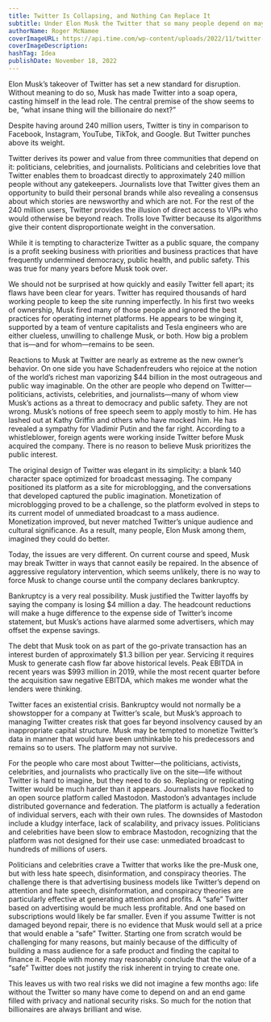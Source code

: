```yaml
---
title: Twitter Is Collapsing, and Nothing Can Replace It
subtitle: Under Elon Musk the Twitter that so many people depend on may collapse. Roger McNamee on what comes next
authorName: Roger McNamee
coverImageURL: https://api.time.com/wp-content/uploads/2022/11/twitter-collapse.jpg
coverImageDescription: 
hashTag: Idea
publishDate: November 18, 2022
---
```


Elon Musk’s takeover of Twitter has set a new standard for disruption. Without meaning to do so, Musk has made Twitter into a soap opera, casting himself in the lead role. The central premise of the show seems to be, “what insane thing will the billionaire do next?”

Despite having around 240 million users, Twitter is tiny in comparison to Facebook, Instagram, YouTube, TikTok, and Google. But Twitter punches above its weight.

Twitter derives its power and value from three communities that depend on it: politicians, celebrities, and journalists. Politicians and celebrities love that Twitter enables them to broadcast directly to approximately 240 million people without any gatekeepers. Journalists love that Twitter gives them an opportunity to build their personal brands while also revealing a consensus about which stories are newsworthy and which are not. For the rest of the 240 million users, Twitter provides the illusion of direct access to VIPs who would otherwise be beyond reach. Trolls love Twitter because its algorithms give their content disproportionate weight in the conversation.

While it is tempting to characterize Twitter as a public square, the company is a profit seeking business with priorities and business practices that have frequently undermined democracy, public health, and public safety. This was true for many years before Musk took over.

We should not be surprised at how quickly and easily Twitter fell apart; its flaws have been clear for years. Twitter has required thousands of hard working people to keep the site running imperfectly. In his first two weeks of ownership, Musk fired many of those people and ignored the best practices for operating internet platforms. He appears to be winging it, supported by a team of venture capitalists and Tesla engineers who are either clueless, unwilling to challenge Musk, or both. How big a problem that is—and for whom—remains to be seen.

Reactions to Musk at Twitter are nearly as extreme as the new owner’s behavior. On one side you have Schadenfreuders who rejoice at the notion of the world’s richest man vaporizing $44 billion in the most outrageous and public way imaginable. On the other are people who depend on Twitter—politicians, activists, celebrities, and journalists—many of whom view Musk’s actions as a threat to democracy and public safety. They are not wrong. Musk’s notions of free speech seem to apply mostly to him. He has lashed out at Kathy Griffin and others who have mocked him. He has revealed a sympathy for Vladimir Putin and the far right. According to a whistleblower, foreign agents were working inside Twitter before Musk acquired the company. There is no reason to believe Musk prioritizes the public interest.

The original design of Twitter was elegant in its simplicity: a blank 140 character space optimized for broadcast messaging. The company positioned its platform as a site for microblogging, and the conversations that developed captured the public imagination. Monetization of microblogging proved to be a challenge, so the platform evolved in steps to its current model of unmediated broadcast to a mass audience. Monetization improved, but never matched Twitter’s unique audience and cultural significance. As a result, many people, Elon Musk among them, imagined they could do better.

Today, the issues are very different. On current course and speed, Musk may break Twitter in ways that cannot easily be repaired. In the absence of aggressive regulatory intervention, which seems unlikely, there is no way to force Musk to change course until the company declares bankruptcy.

Bankruptcy is a very real possibility. Musk justified the Twitter layoffs by saying the company is losing $4 million a day. The headcount reductions will make a huge difference to the expense side of Twitter’s income statement, but Musk’s actions have alarmed some advertisers, which may offset the expense savings.

The debt that Musk took on as part of the go-private transaction has an interest burden of approximately $1.3 billion per year. Servicing it requires Musk to generate cash flow far above historical levels. Peak EBITDA in recent years was $993 million in 2019, while the most recent quarter before the acquisition saw negative EBITDA, which makes me wonder what the lenders were thinking.

Twitter faces an existential crisis. Bankruptcy would not normally be a showstopper for a company at Twitter’s scale, but Musk’s approach to managing Twitter creates risk that goes far beyond insolvency caused by an inappropriate capital structure. Musk may be tempted to monetize Twitter’s data in manner that would have been unthinkable to his predecessors and remains so to users. The platform may not survive.

For the people who care most about Twitter—the politicians, activists, celebrities, and journalists who practically live on the site—life without Twitter is hard to imagine, but they need to do so. Replacing or replicating Twitter would be much harder than it appears. Journalists have flocked to an open source platform called Mastodon. Mastodon’s advantages include distributed governance and federation. The platform is actually a federation of individual servers, each with their own rules. The downsides of Mastodon include a kludgy interface, lack of scalability, and privacy issues. Politicians and celebrities have been slow to embrace Mastodon, recognizing that the platform was not designed for their use case: unmediated broadcast to hundreds of millions of users.

Politicians and celebrities crave a Twitter that works like the pre-Musk one, but with less hate speech, disinformation, and conspiracy theories. The challenge there is that advertising business models like Twitter’s depend on attention and hate speech, disinformation, and conspiracy theories are particularly effective at generating attention and profits. A “safe” Twitter based on advertising would be much less profitable. And one based on subscriptions would likely be far smaller. Even if you assume Twitter is not damaged beyond repair, there is no evidence that Musk would sell at a price that would enable a “safe” Twitter. Starting one from scratch would be challenging for many reasons, but mainly because of the difficulty of building a mass audience for a safe product and finding the capital to finance it. People with money may reasonably conclude that the value of a “safe” Twitter does not justify the risk inherent in trying to create one.

This leaves us with two real risks we did not imagine a few months ago: life without the Twitter so many have come to depend on and an end game filled with privacy and national security risks. So much for the notion that billionaires are always brilliant and wise.
